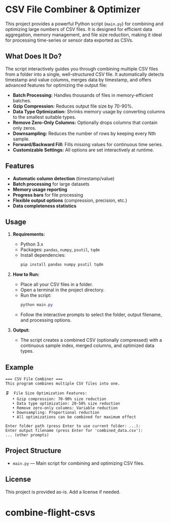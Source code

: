 
# CSV File Combiner & Optimizer

This project provides a powerful Python script (`main.py`) for combining and optimizing large numbers of CSV files. It is designed for efficient data aggregation, memory management, and file size reduction, making it ideal for processing time-series or sensor data exported as CSVs.

## What Does It Do?

The script interactively guides you through combining multiple CSV files from a folder into a single, well-structured CSV file. It automatically detects timestamp and value columns, merges data by timestamp, and offers advanced features for optimizing the output file:

- **Batch Processing:** Handles thousands of files in memory-efficient batches.
- **Gzip Compression:** Reduces output file size by 70-90%.
- **Data Type Optimization:** Shrinks memory usage by converting columns to the smallest suitable types.
- **Remove Zero-Only Columns:** Optionally drops columns that contain only zeros.
- **Downsampling:** Reduces the number of rows by keeping every Nth sample.
- **Forward/Backward Fill:** Fills missing values for continuous time series.
- **Customizable Settings:** All options are set interactively at runtime.

## Features

- **Automatic column detection** (timestamp/value)
- **Batch processing** for large datasets
- **Memory usage reporting**
- **Progress bars** for file processing
- **Flexible output options** (compression, precision, etc.)
- **Data completeness statistics**

## Usage

1. **Requirements:**
    - Python 3.x
    - Packages: `pandas`, `numpy`, `psutil`, `tqdm`
    - Install dependencies:
       ```powershell
       pip install pandas numpy psutil tqdm
       ```

2. **How to Run:**
    - Place all your CSV files in a folder.
    - Open a terminal in the project directory.
    - Run the script:
       ```powershell
       python main.py
       ```
    - Follow the interactive prompts to select the folder, output filename, and processing options.

3. **Output:**
    - The script creates a combined CSV (optionally compressed) with a continuous sample index, merged columns, and optimized data types.

## Example

```
=== CSV File Combiner ===
This program combines multiple CSV files into one.

🗜️  File Size Optimization Features:
   • Gzip compression: 70-90% size reduction
   • Data type optimization: 20-50% size reduction
   • Remove zero-only columns: Variable reduction
   • Downsampling: Proportional reduction
   • All optimizations can be combined for maximum effect

Enter folder path (press Enter to use current folder: ...):
Enter output filename (press Enter for 'combined_data.csv'):
... (other prompts)
```

## Project Structure

- `main.py` — Main script for combining and optimizing CSV files.

## License

This project is provided as-is. Add a license if needed.
# combine-flight-csvs
